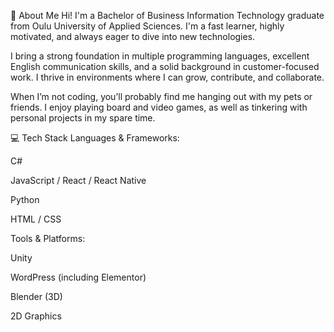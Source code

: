 👋 About Me
Hi! I'm a Bachelor of Business Information Technology graduate from Oulu University of Applied Sciences. I'm a fast learner, highly motivated, and always eager to dive into new technologies.

I bring a strong foundation in multiple programming languages, excellent English communication skills, and a solid background in customer-focused work. I thrive in environments where I can grow, contribute, and collaborate.

When I’m not coding, you’ll probably find me hanging out with my pets or friends. I enjoy playing board and video games, as well as tinkering with personal projects in my spare time.

💻 Tech Stack
Languages & Frameworks:

C#

JavaScript / React / React Native

Python

HTML / CSS

Tools & Platforms:

Unity

WordPress (including Elementor)

Blender (3D)

2D Graphics
